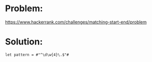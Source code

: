 # Problem: 

https://www.hackerrank.com/challenges/matching-start-end/problem

# Solution:

```
let pattern = #"^\d\w{4}\.$"#

```
